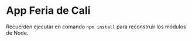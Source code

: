 # App Feria de Cali

Recuerden ejecutar en comando ```npm install``` para reconstruir los módulos de Node.

